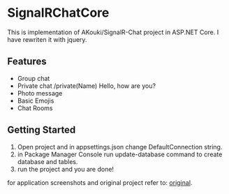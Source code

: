 # SignalRChatCore

This is implementation of AKouki/SignalR-Chat project in ASP.NET Core. I have rewriten it with jquery.

## Features
* Group chat
* Private chat /private(Name) Hello, how are you?
* Photo message
* Basic Emojis
* Chat Rooms

## Getting Started

1. Open project and in appsettings.json change DefaultConnection string.
2. in Package Manager Console run update-database command to create database and tables.
3. run the project and you are done!

for application screenshots and original project refer to: [original](https://github.com/AKouki/SignalR-Chat).
